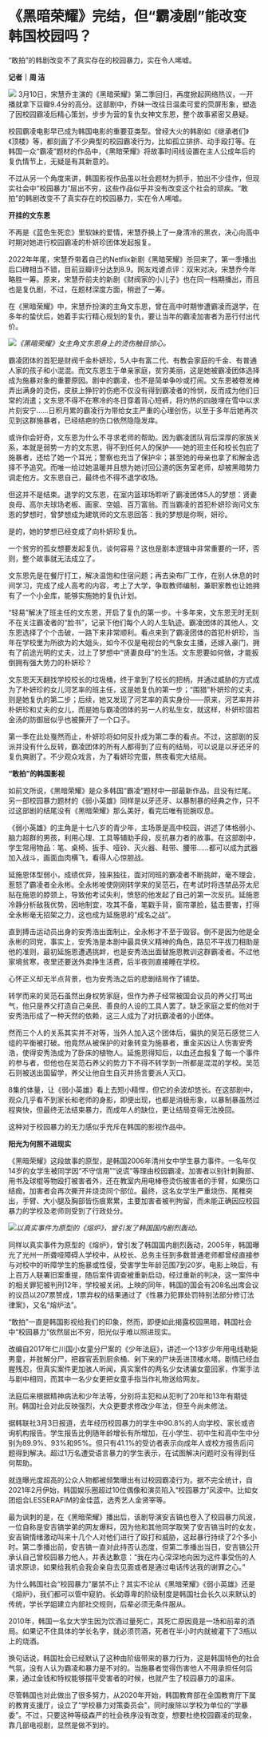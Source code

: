 # 《黑暗荣耀》完结，但“霸凌剧”能改变韩国校园吗？

“敢拍”的韩剧改变不了真实存在的校园暴力，实在令人唏嘘。

**记者｜周 洁**

![](https://inews.gtimg.com/newsapp_bt/0/15748203295/1000)
3月10日，宋慧乔主演的《黑暗荣耀》第二季回归，再度掀起网络热议，一开播就拿下豆瓣9.4分的高分。这部剧中，乔妹一改往日温柔可爱的荧屏形象，塑造了因校园霸凌后精心策划，步步为营的复仇女神文东恩，整个故事紧密又悬疑。

校园霸凌电影早已成为韩国电影的重要亚类型。曾经大火的韩剧如《继承者们》《顶楼》等，都刻画了不少典型的校园霸凌行为，比如孤立排挤、动手殴打等。在韩国一众“霸凌”题材的作品中，《黑暗荣耀》将故事时间线设置在主人公成年后的复仇情节上，无疑是有其新意的。

不过从另一个角度来讲，韩国影视作品虽以社会题材为抓手，拍出不少佳作，但现实社会中“校园暴力”层出不穷，这些作品似乎并没有改变这个社会的顽疾。“敢拍”的韩剧改变不了真实存在的校园暴力，实在令人唏嘘。

**开挂的文东恩**

不再是《蓝色生死恋》里软妹的爱情，宋慧乔换上了一身清冷的黑衣，决心向高中时期对她进行校园霸凌的朴妍珍团体发起报复。

2022年年尾，宋慧乔带着自己的Netflix新剧《黑暗荣耀》杀回来了，第一季播出后口碑相当不错，目前豆瓣评分达到8.9。网友戏谑点评：双宋对决，宋慧乔今年略胜一筹。原来，宋慧乔前夫的新剧《财阀家的小儿子》也在同一档期播出，而且也是复仇剧，不过，在题材深度方面，稍逊了一筹。

在《黑暗荣耀》中，宋慧乔扮演的主角文东恩，曾在高中时期惨遭霸凌而退学，在多年的蛰伏后，她着手实行精心规划的复仇，要让当年的霸凌加害者为恶行付出代价。

![](https://inews.gtimg.com/newsapp_bt/0/15748203296/1000)_《黑暗荣耀》女主角文东恩身上的烫伤触目惊心。_

霸凌团体的首犯是财阀千金朴妍珍，5人中有富二代、有教会家庭的千金、有普通人家的孩子和小混混。而文东恩生于单亲家庭，贫穷美丽，这是她被霸凌团体选择成为施暴对象的重要原因。剧中的霸凌，也不是简单争吵或打闹。文东恩被卷发棒弄出满身的烫伤，皮肤上狰狞的伤疤不仅没有得到霸凌者的怜悯，反而成为他们日常的消遣；文东恩不得不在寒冷的冬日穿着背心短裤，将灼热的四肢埋在雪中以求片刻安宁……日积月累的霸凌行为带给女主严重的心理创伤，以至于多年后她再次见到这群施暴者，已经结疤的伤口依然隐隐发痒。

或许你会好奇，文东恩为什么不寻求老师的帮助。因为霸凌团队背后深厚的家族关系，本就是弱势一方的文东恩，得不到任何人的保护——她的班主任和校长包庇了施暴者，还给了她一个耳光；警察也充当了保护伞；甚至她的母亲也拿了和解金选择不予追究。而唯一给过她温暖并且想为她讨回公道的医务室老师，却被黑暗势力调走他方。文东恩自己，最终也不得不退学收场。

但这并不是结束。退学的文东恩，在室内篮球场聆听了霸凌团体5人的梦想：贤妻良母、高尔夫球场老板、画家、空姐、百万富翁。而当霸凌的首犯朴妍珍询问文东恩的梦想时，曾梦想成为建筑师的文东恩回答：我的梦想是你啊，妍珍。

是的，她的梦想已经变成了向朴妍珍复仇。

一个贫穷的孤女想要发起复仇，谈何容易？这也是剧本逻辑中非常重要的一环，否则，整个故事就无法成立了。

文东恩先是在餐厅打工，解决温饱和住宿问题；再去染布厂工作，在别人休息的时间学习，完成了成人高考的内容，考上了大学，争取教师编制，兼职家教也让她拥有了一个小金库，能够实施她的复仇计划。

“轻易”解决了班主任的文东恩，开启了复仇的第一步。十多年来，文东恩无时无刻不在关注霸凌者的“脸书”，记录下他们每个人的人生轨迹。霸凌团体的其他人，文东恩选择了个个击破，一路下来非常顺利。看点来到了霸凌团体的首犯朴妍珍，当年在学校里为所欲为的大姐头，如今不仅是电视台的气象女主播，还嫁入豪门，拥有了前途光明的丈夫，过上了梦想中“贤妻良母”的生活。文东恩要如何做，才能扳倒拥有强大势力的朴妍珍？

文东恩天天翻找学校校长的垃圾桶，终于拿到了校长的把柄，并通过威胁的方式成为了朴妍珍的女儿河艺率的班主任，这是她复仇的第一步；“围猎”朴妍珍的丈夫，则是她复仇的第二步；后续，她又发现了河艺率的真实身份——原来，河艺率并非朴妍珍和丈夫的女儿，而是她与霸凌团体的另一人的私生女，就这样，朴妍珍固若金汤的防御层似乎也被撕开了一个口子。

第一季在此处戛然而止，朴妍珍将如何反扑成为第二季的看点。不过，这部剧的反派并没有什么反转，霸凌团体的所有人都得到了应有的结局，可以说是以牙还牙的复仇爽剧了。不少观众戏言，为了看妍珍完蛋，熬夜看完大结局。

**“敢拍”的韩国影视**

如前文所说，《黑暗荣耀》是众多韩国“霸凌”题材中一部最新作品，且没有烂尾。另一部校园暴力题材的《弱小英雄》同样是以牙还牙、以暴制暴的经典之作，只不过这部剧的结尾没有《黑暗荣耀》那么美好，看完后唯有扼腕叹息。

《弱小英雄》的主角是十七八岁的青少年，主场景是高中校园，讲述了体格弱小、脑力超群的男孩，利用心理、工具等辅助手段，反抗暴力者的故事。在这部剧中，学生常用物品：笔、桌椅、扳手、哑铃、灭火器、鞋带、腰带……都可以成为武器加入战斗，画面血肉横飞，看得人心惊胆战。

延施恩体型弱小，成绩优异，独来独往，面对同班的霸凌者不断挑衅，毫不理会，惹怒了霸凌者全永彬。全永彬唆使刚刚转学来的吴范石，在考试时将违禁品芬太尼贴在施恩的脖颈上，导致他考试失利，愤怒的他发起了自己的第一次反抗。延施恩冷静分析敌我优势，因地制宜，攻其不备，笔戳手背，窗帘罩脸，猛击要害，打得全永彬毫无招架之力，这也成为延施恩的“成名之战”。

直到搏击运动员出身的安秀浩出面制止，全永彬才不至于毁容。倒不是因为他是全永彬的同党，事实上，安秀浩是本剧中最具侠义精神的角色，路见不平拔刀相助是他的准则，最初延施恩遭遇挑衅，也是安秀浩出面替施恩教训这群霸凌者。不过他家境贫寒，夜里还要送外卖挣生活费，后半夜则直接睡在学校。

心怀正义却无半点背景，也为安秀浩之后的悲剧结局作了铺垫。

转学而来的吴范石虽然出身权势家庭，但作为养子经常被国会议员的养父打骂出气，他只是养父打造自己亲民、善良的人设的工具人罢了。缺乏家庭之爱的他对于安秀浩形成了一种天然的依赖，这三人成为了对抗霸凌者的小团体。

然而三个人的关系其实并不对等，当外人加入这个团体后，偏执的吴范石感觉三人组的平衡被打破。他竟然从被保护的对象转变为施暴者，重金买凶让人伤害安秀浩，使得安秀浩成为了卧床的植物人。延施恩得知后，以血还血报复了每一个事件的参与者，但他也在吴范石养父的势力下不得不转学到一所都是混混的学校。吴范石则被送出国留学，养父让他自生自灭并扬言要派人灭口。

8集的体量，让《弱小英雄》看上去短小精悍，但它的余波却悠长。在这部剧中，观众几乎看不到家长和老师的身影，即便出现，也都是消极形象，以暴制暴虽然过程爽快，但最终无法结束暴力，而成年人的缺位，更让结局变得无法挽回。

这种对于校园暴力的无力感似乎充斥在韩国的影视作品中。

**阳光为何照不进现实**

《黑暗荣耀》这段故事的原型，是韩国2006年清州女中学生暴力事件。一名年仅14岁的女学生被同学因“不守信用”“说谎”等理由校园霸凌。加害者以别针刺胸部、用书及球棍等物殴打被害者外，还在教室内用电棒卷烫伤被害者的手臂，如果伤口结痂，加害者会再次撕开并烧烫同个部位。最终，这名女学生严重烧伤、尾椎突出，手臂、大小腿及胸部皆伤痕累累，主要加害者被判拘留，而未能正确因应校园暴力的学校及老师则受到了行政处分。

![](https://inews.gtimg.com/newsapp_bt/0/15748203298/1000)_以真实事件为原型的《熔炉》，曾引发了韩国国内剧烈轰动。_

同样以真实事件为原型的《熔炉》，曾引发了韩国国内剧烈轰动，2005年，韩国曝光了光州一所聋哑障碍人学校中，从校长、总务主任到多数普通老师都曾经直接参与对校中的听障学生的施暴或性侵，受害学生年龄范围7到20岁。电影上映后，有上百万人联署旧案重提，随后案件调查被重新启动，经过重新的判决，这一案件中的相关罪犯被判刑12年，学校被关闭。上映的同年，韩国的国会有208名出席会议的议员以207票赞成，1票弃权的结果通过了《性暴力犯罪处罚特别法部分修订法律案》，又名“熔炉法”。

“敢拍”一直是韩国影视给我们的印象，然而，即便如此揭露校园黑暗，韩国社会中“校园暴力”依然层出不穷，阳光似乎难以照进现实。

改编自2017年仁川国小女童分尸案的《少年法庭》，讲述一个13岁少年用电线勒毙男童，并肢解分尸，把器官丢到厨余桶、剁下来的尸块丢进顶楼水塔。剧情已经血腥残忍，但真实案件更加骇人听闻，真实案件的两名少女诱骗女童回家，作案手法与剧中相同，而其中一名少女更把女童手指当作礼物送给网友。

法庭后来根据精神病法和少年法等，分别将主犯和从犯判了20年和13年有期徒刑。韩国社会对此反映强烈，大众更要求修改少年法，但至今尚未修法。

据韩联社3月3日报道，去年经历校园暴力的学生中90.8%的人向学校、家长或咨询机构报告。学生报告比例随年龄增长有所增加，在小学生、初中生和高中生中分别为89.9%、93%和95%。但只有41.1%的受访者表示向成年人或校方报告后问题得到解决。超过1万名遭受语言暴力的学生表示，在试图解决问题时没有得到任何帮助。

就连曝光度超高的公众人物都被频繁曝出有过校园霸凌行为。据不完全统计，自2021年2月伊始，韩国娱乐圈超过10位偶像和演员陷入“校园暴力”风波中。比如女团组合LESSERAFIM的金佳蓝，选秀艺人金贤宰等。

最为讽刺的是，在《黑暗荣耀》播出后，该剧导演安吉镐也卷入了校园暴力风波，一位自称是安吉镐学弟的网友爆料，因为他和其他同学取笑了安吉镐当时的女友，安吉镐情绪激动叫来十几个人对他们进行了殴打和威胁，这起暴行持续了2个多小时。第二季播出前，安吉镐一直对此持否认态度，但第二季播出当日，安吉镐公开承认自己曾校园暴力他人，并表达歉意：“我在内心深深地向因为这件事受伤的人请求原谅，如果给我机会我会亲自去见面或者是通过电话传达我的谢罪之心。”

为什么韩国社会“校园暴力”屡禁不止？其实不论从《黑暗荣耀》《弱小英雄》还是《熔炉》，我们都可以管中窥豹。长幼尊卑的阶级制度是韩国社会长久以来默认的传统，学长学姐建立内部社交规则，后辈必须无条件服从。

2010年，韩国一名女大学生因为饮酒过量死亡，其死亡原因竟是一场和前辈的酒局。如果记不住具体的学长名字，就必须罚酒，死者在半小时内就被灌下了3瓶以上的烧酒。

换句话说，韩国社会已经默认了这种由阶级带来的暴力行为，这是韩国特色的社会气氛，没有人认为霸凌和暴力是不对的。当施暴者觉得伤害他人不用承担任何后果，通过金钱和特权能够摆平受害者的时候，也就产生了校园暴力的温床。

尽管韩国也对此做出了很多努力，从2020年开始，韩国教育部在全国教育厅下属的教育支援厅，设立了“学校暴力对策委员会”，同时废除以学校为单位的“学暴委”。不过，只要这种等级森严的社会秩序没有改变，想要杜绝校园霸凌的现象，靠几部电视剧，显然是做不到的。

